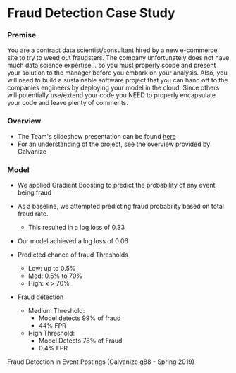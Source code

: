 # Fraud Detection Case Study

### Premise
You are a contract data scientist/consultant hired by a new e-commerce site to try to weed out fraudsters. The company unfortunately does not have much data science expertise... so you must properly scope and present your solution to the manager before you embark on your analysis. Also, you will need to build a sustainable software project that you can hand off to the companies engineers by deploying your model in the cloud. Since others will potentially use/extend your code you NEED to properly encapsulate your code and leave plenty of comments.

### Overview
- The Team's slideshow presentation can be found [here](https://docs.google.com/presentation/d/18Cjmb0vYKc3gODhvI9Pd0EpG34irc41pNJ-zUGMSC64/edit?usp=sharing)
- For an understanding of the project, see the [overview](https://github.com/gumdropsteve/fraud_detection_case_study/blob/master/overview_from_gschool.md) provided by Galvanize

### Model
- We applied Gradient Boosting to predict the probability of any event being fraud
- As a baseline, we attempted predicting fraud probability based on  total fraud rate.  
  - This resulted in a log loss of 0.33 
- Our model  achieved a log loss of 0.06

- Predicted chance of fraud Thresholds
  - Low: up to 0.5% 
  - Med: 0.5% to 70% 
  - High: x > 70%
- Fraud detection
  - Medium Threshold:
    - Model detects 99% of fraud
    - 44% FPR
  - High Threshold:
    - Model Detects 78% of Fraud
    - 0.4% FPR




Fraud Detection in Event Postings (Galvanize g88 - Spring 2019)
